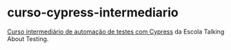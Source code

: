 # curso-cypress-intermediario

[Curso intermediário de automação de testes com Cypress](http://talkingabouttesting.coursify.me/courses/testes-automatizados-com-cypress-intermediario) da Escola Talking About Testing.
